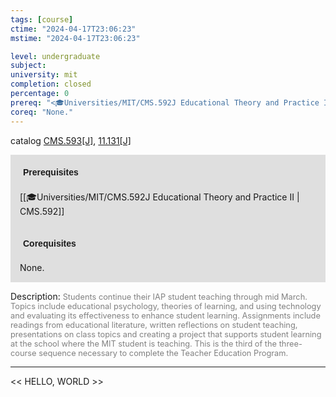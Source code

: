 ```yaml
---
tags: [course]
ctime: "2024-04-17T23:06:23"
mstime: "2024-04-17T23:06:23"

level: undergraduate
subject: 
university: mit
completion: closed
percentage: 0
prereq: "<🎓Universities/MIT/CMS.592J Educational Theory and Practice II>"
coreq: "None."
---
```


catalog [CMS.593[J]](http://student.mit.edu/catalog/mCMSa.html#CMS.593), [11.131[J]](http://student.mit.edu/catalog/m11a.html#11.131)

<span style="display: block; padding: 15px; background-color: rgb(100, 100, 100, 0.2);"><font id="m_prereq81_0" style="display: block; font-family: Arial, sans-serif; font-weight: bold; padding: 5px">Prerequisites</font><br><span id="prereq81_0">[[🎓Universities/MIT/CMS.592J Educational Theory and Practice II | CMS.592]]</span></span>
<span style="display: block; padding: 15px; background-color: rgb(100, 100, 100, 0.2);"><font id="m_coreq81_0" style="display: block; font-family: Arial, sans-serif; font-weight: bold; padding: 5px">Corequisites</font><br><span id="coreq81_0">None.</span></span>

<font style="">Description:</font>
<font style="color: grey; font-size: 0.8rem;">Students continue their IAP student teaching through mid March. Topics include educational psychology, theories of learning, and using technology and evaluating its effectiveness to enhance student learning. Assignments include readings from educational literature, written reflections on student teaching, presentations on class topics and creating a project that supports student learning at the school where the MIT student is teaching. This is the third of the three-course sequence necessary to complete the Teacher Education Program.</font>



---

<< HELLO, WORLD >>
